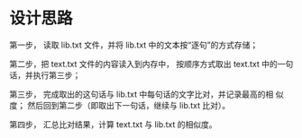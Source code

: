 # 设计思路

第一步， 读取 lib.txt 文件，并将 lib.txt 中的文本按“逐句”的方式存储；

第二步，把 text.txt 文件的内容读入到内存中， 按顺序方式取出 text.txt 中的一句话，并执行第三步；

第三步， 完成取出的这句话与 lib.txt 中每句话的文字比对，并记录最高的相
似度； 然后回到第二步（即取出下一句话，继续与 lib.txt 比对）。

第四步， 汇总比对结果，计算 text.txt 与 lib.txt 的相似度。
